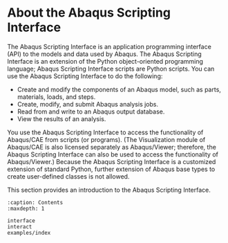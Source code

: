 # About the Abaqus Scripting Interface

The Abaqus Scripting Interface is an application programming interface (API) to the models and data used by Abaqus. The Abaqus Scripting Interface is an extension of the Python object-oriented programming language; Abaqus Scripting Interface scripts are Python scripts. You can use the Abaqus Scripting Interface to do the following:

- Create and modify the components of an Abaqus model, such as parts, materials, loads, and steps.
- Create, modify, and submit Abaqus analysis jobs.
- Read from and write to an Abaqus output database.
- View the results of an analysis.

You use the Abaqus Scripting Interface to access the functionality of Abaqus/CAE from scripts (or programs). (The Visualization module of Abaqus/CAE is also licensed separately as Abaqus/Viewer; therefore, the Abaqus Scripting Interface can also be used to access the functionality of Abaqus/Viewer.) Because the Abaqus Scripting Interface is a customized extension of standard Python, further extension of Abaqus base types to create user-defined classes is not allowed.

This section provides an introduction to the Abaqus Scripting Interface.

```{toctree}
:caption: Contents
:maxdepth: 1

interface
interact
examples/index
```
